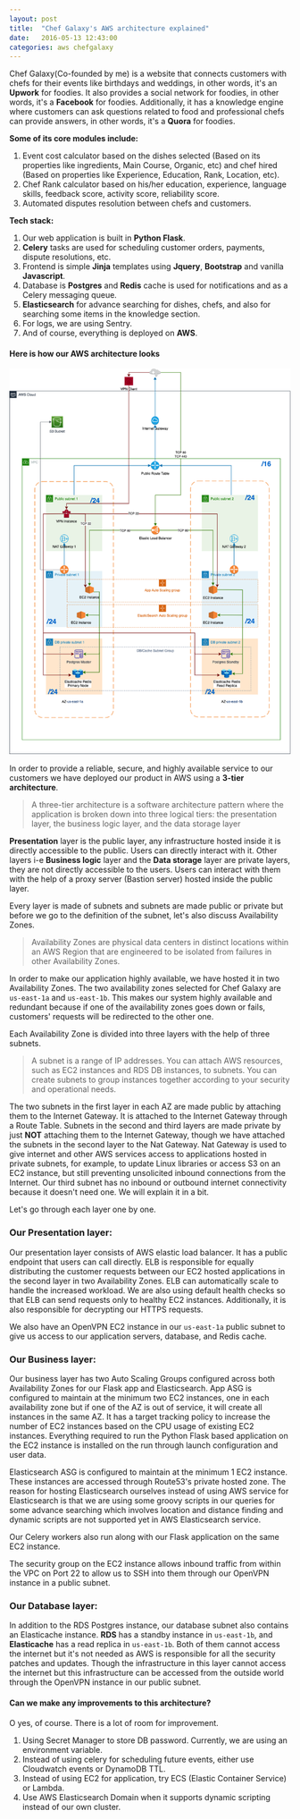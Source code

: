 ```yaml
---
layout: post
title:  "Chef Galaxy's AWS architecture explained"
date:   2016-05-13 12:43:00
categories: aws chefgalaxy
---
```


Chef Galaxy(Co-founded by me) is a website that connects customers with chefs for their events like birthdays and weddings, in other words, it's an **Upwork** for foodies. It also provides a social network for foodies, in other words, it's a **Facebook** for foodies. Additionally, it has a knowledge engine where customers can ask questions related to food and professional chefs can provide answers, in other words, it's a **Quora** for foodies.

**Some of its core modules include:**
1. Event cost calculator based on the dishes selected (Based on its properties like ingredients, Main Course, Organic, etc) and chef hired (Based on properties like Experience, Education, Rank, Location, etc). 
2. Chef Rank calculator based on his/her education, experience, language skills, feedback score, activity score, reliability score.
3. Automated disputes resolution between chefs and customers.


**Tech stack:**
1. Our web application is built in **Python Flask**. 
2. **Celery** tasks are used for scheduling customer orders, payments, dispute resolutions, etc.
3. Frontend is simple **Jinja** templates using **Jquery**, **Bootstrap** and vanilla **Javascript**. 
4. Database is **Postgres** and **Redis** cache is used for notifications and as a Celery messaging queue.
5. **Elasticsearch** for advance searching for dishes, chefs, and also for searching some items in the knowledge section.
6. For logs, we are using Sentry.
7. And of course, everything is deployed on **AWS**.


#### Here is how our AWS architecture looks

<img src="/assets/img/posts/chefgalaxy-aws-architecture/img-1.png" alt="Detailed AWS Deployment design" />

In order to provide a reliable, secure, and highly available service to our customers we have deployed our product in AWS using a **3-tier architecture**. 

> A three-tier architecture is a software architecture pattern where the application is broken down into three logical tiers: the presentation layer, the business logic layer, and the data storage layer

**Presentation** layer is the public layer, any infrastructure hosted inside it is directly accessible to the public. Users can directly interact with it. Other layers i-e **Business logic** layer and the **Data storage** layer are private layers, they are not directly accessible to the users. Users can interact with them with the help of a proxy server (Bastion server) hosted inside the public layer.

Every layer is made of subnets and subnets are made public or private but before we go to the definition of the subnet, let's also discuss Availability Zones.

> Availability Zones are physical data centers in distinct locations within an AWS Region that are engineered to be isolated from failures in other Availability Zones.

In order to make our application highly available, we have hosted it in two Availability Zones. The two availability zones selected for Chef Galaxy are `us-east-1a` and `us-east-1b`. This makes our system highly available and redundant because if one of the availability zones goes down or fails, customers' requests will be redirected to the other one.

Each Availability Zone is divided into three layers with the help of three subnets.

> A subnet is a range of IP addresses. You can attach AWS resources, such as EC2 instances and RDS DB instances, to subnets. You can create subnets to group instances together according to your security and operational needs.

The two subnets in the first layer in each AZ are made public by attaching them to the Internet Gateway. It is attached to the Internet Gateway through a Route Table.
Subnets in the second and third layers are made private by just **NOT** attaching them to the Internet Gateway, though we have attached the subnets in the second layer to the Nat Gateway. Nat Gateway is used to give internet and other AWS services access to applications hosted in private subnets, for example, to update Linux libraries or access S3 on an EC2 instance, but still preventing unsolicited inbound connections from the Internet. Our third subnet has no inbound or outbound internet connectivity because it doesn't need one. We will explain it in a bit.

Let's go through each layer one by one.

### Our Presentation layer:

Our presentation layer consists of AWS elastic load balancer. It has a public endpoint that users can call directly. ELB is responsible for equally distributing the customer requests between our EC2 hosted applications in the second layer in two Availability Zones. ELB can automatically scale to handle the increased workload. We are also using default health checks so that ELB can send requests only to healthy EC2 instances. Additionally, it is also responsible for decrypting our HTTPS requests.

We also have an OpenVPN EC2 instance in our `us-east-1a` public subnet to give us access to our application servers, database, and Redis cache.


### Our Business layer:

Our business layer has two Auto Scaling Groups configured across both Availability Zones for our Flask app and Elasticsearch. App ASG is configured to maintain at the minimum two EC2 instances, one in each availability zone but if one of the AZ is out of service, it will create all instances in the same AZ. It has a target tracking policy to increase the number of EC2 instances based on the CPU usage of existing EC2 instances. Everything required to run the Python Flask based application on the EC2 instance is installed on the run through launch configuration and user data.

Elasticsearch ASG is configured to maintain at the minimum 1 EC2 instance. These instances are accessed through Route53's private hosted zone. The reason for hosting Elasticsearch ourselves instead of using AWS service for Elasticsearch is that we are using some groovy scripts in our queries for some advance searching which involves location and distance finding and dynamic scripts are not supported yet in AWS Elasticsearch service.

Our Celery workers also run along with our Flask application on the same EC2 instance.

The security group on the EC2 instance allows inbound traffic from within the VPC on Port 22 to allow us to SSH into them through our OpenVPN instance in a public subnet.


### Our Database layer:

In addition to the RDS Postgres instance, our database subnet also contains an Elasticache instance. **RDS** has a standby instance in `us-east-1b`, and **Elasticache** has a read replica in `us-east-1b`. Both of them cannot access the internet but it's not needed as AWS is responsible for all the security patches and updates. Though the infrastructure in this layer cannot access the internet but this infrastructure can be accessed from the outside world through the OpenVPN instance in our public subnet.

#### Can we make any improvements to this architecture?
O yes, of course. There is a lot of room for improvement.

1. Using Secret Manager to store DB password. Currently, we are using an environment variable. 
2. Instead of using celery for scheduling future events, either use Cloudwatch events or DynamoDB TTL.
3. Instead of using EC2 for application, try ECS (Elastic Container Service) or Lambda.
4. Use AWS Elasticsearch Domain when it supports dynamic scripting instead of our own cluster.

